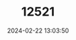 ---
title: "12521"
category: "Lynx rufus"
draft: false
date: 2024-02-22 13:03:50
languages:
  English: ["Bay Lynx", "Bobcat"]
  French: ["Chat sauvage", "Lynx roux"]
  Spanish; Castilian: ["Gato Montés", "Lince", "Lince Rojo"]
---
